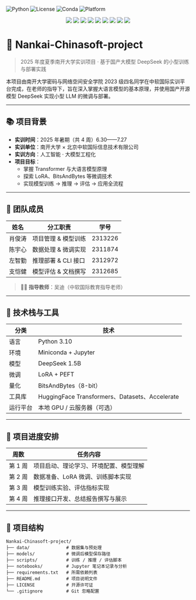 ![Python](https://img.shields.io/badge/Python-3.10-blue)
![License](https://img.shields.io/badge/License-MIT-green)
![Conda](https://img.shields.io/badge/Env-Miniconda-yellow)
![Platform](https://img.shields.io/badge/Platform-DeepSeek--1.5B-red)

<p align="center">
  <img src="https://img.shields.io/badge/Team-Nankai%20Nankai-Chinasoft-project-blueviolet"/>
  <img src="https://img.shields.io/badge/Model-Qwen-lightblue"/>
  <img src="https://img.shields.io/badge/LoRA-Supported-brightgreen"/>
  <img src="https://img.shields.io/github/license/xjtatnku/Nankai-Chinasoft-project"/>
  <img src="https://img.shields.io/github/last-commit/xjtatnku/Nankai-Chinasoft-project?color=yellow"/>
  <img src="https://visitor-badge.laobi.icu/badge?page_id=xjtatnku.Nankai-Chinasoft-project"/>

  <img src="https://img.shields.io/github/stars/xjtatnku/Nankai-Chinasoft-project?style=social"/>
  <img src="https://img.shields.io/github/issues/xjtatnku/Nankai-Chinasoft-project"/>
  <img src="https://img.shields.io/github/issues-pr/xjtatnku/Nankai-Chinasoft-project"/>
</p>

# 🚀 Nankai-Chinasoft-project

> 2025 年度夏季南开大学实训项目 · 基于国产大模型 DeepSeek 的小型训练与部署实践

本项目由南开大学密码与网络空间安全学院 2023 级四名同学在中软国际实训平台完成，在老师的指导下，旨在深入掌握大语言模型的基本原理，并使用国产开源模型 DeepSeek 实现小型 LLM 的微调与部署。

---

## 📚 项目背景

- **实训时间**：2025 年暑期（共 4 周）6.30——7.27
- **实训单位**：南开大学 × 北京中软国际信息技术有限公司
- **实训方向**：人工智能 · 大模型工程化
- **项目目标**：
  - 掌握 Transformer 与大语言模型原理
  - 探索 LoRA、BitsAndBytes 等微调技术
  - 实现模型训练 → 推理 → 评估 → 应用全流程

---
## 👥 团队成员

| 姓名   | 分工职责               | 学号     |
|--------|------------------------|----------|
| 肖俊涛 | 项目管理 & 模型训练    | 2313226  |
| 陈宇心 | 数据处理 & 微调实现    | 2311874  |
| 左智勤 | 推理部署 & CLI 接口    | 2312972  |
| 支恺健 | 模型评估 & 文档撰写    | 2312685  |

> 🧑‍🏫 **指导教师**：吴迪（中软国际教育指导老师）

---

## 🧰 技术栈与工具

| 分类 | 技术 |
|------|------|
| 语言 | Python 3.10 |
| 环境 | Miniconda + Jupyter |
| 模型 | DeepSeek 1.5B |
| 微调 | LoRA + PEFT |
| 量化 | BitsAndBytes（8-bit） |
| 工具库 | HuggingFace Transformers、Datasets、Accelerate |
| 运行平台 | 本地 GPU / 云服务器（可选） |

---

## 📅 项目进度安排

| 周数 | 任务内容                                  |
|--------|----------------------------------------------|
| 第 1 周 | 项目启动、理论学习、环境配置、模型理解       |
| 第 2 周 | 数据准备、LoRA 微调、训练脚本实现            |
| 第 3 周 | 模型训练实验、评估指标实现                   |
| 第 4 周 | 推理接口开发、总结报告撰写与展示             |

---

## 📁 项目结构
```text
Nankai-Chinasoft-project/
├── data/              # 数据集与预处理
├── models/            # 微调后模型保存路径
├── scripts/           # 训练 / 推理 / 评估脚本
├── notebooks/         # Jupyter 笔记本记录与分析
├── requirements.txt   # 所需依赖列表
├── README.md          # 项目说明文件
├── LICENSE            # 开源许可证
└── .gitignore         # Git 忽略配置
